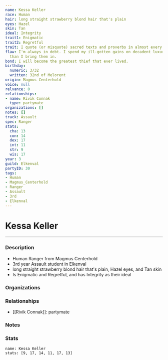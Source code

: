 ```yaml
---
name: Kessa Keller
race: Human
hair: long straight strawberry blond hair that's plain
eyes: Hazel
skin: Tan
ideal: Integrity
trait1: Enigmatic
trait2: Regretful
trait: I quote (or misquote) sacred texts and proverbs in almost every situation.
flaw: I'm always in debt. I spend my ill-gotten gains on decadent luxuries faster
  than I bring them in.
bond: I will become the greatest thief that ever lived.
birthday:
  numeric: 3/32
  written: 32nd of Melorent
origin: Magmus Centerhold
voice: null
relvance: 0
relationships:
- name: Rivik Connak
  type: partymate
organizations: []
notes: []
track: Assault
spec: Ranger
stats:
  cha: 13
  con: 14
  dex: 17
  int: 11
  str: 9
  wis: 17
year: 3
guild: Elkenval
partyID: 30
tags:
- Human
- Magmus_Centerhold
- Ranger
- Assault
- 3rd
- Elkenval
---
```

# Kessa Keller
---
### Description
- Human Ranger from Magmus Centerhold
- 3rd year Assault student in Elkenval
- long straight strawberry blond hair that's plain, Hazel eyes, and Tan skin
- Is Enigmatic and Regretful, and has Integrity as their ideal

### Organizations

### Relationships
- [[Rivik Connak]]: partymate

### Notes

### Stats
```statblock
name: Kessa Keller
stats: [9, 17, 14, 11, 17, 13]
```